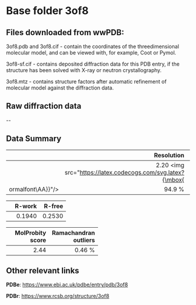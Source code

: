 # Base folder 3of8

## Files downloaded from wwPDB:

3of8.pdb and 3of8.cif - contain the coordinates of the threedimensional molecular model, and can be viewed with, for example, Coot or Pymol.

3of8-sf.cif - contains deposited diffraction data for this PDB entry, if the structure has been solved with X-ray or neutron crystallography.

3of8.mtz - contains structure factors after automatic refinement of molecular model against the diffraction data.

## Raw diffraction data

--<br> 

## Data Summary
|   | Resolution | Completeness| I/sigma |
|---|-------------:|----------------:|--------------:|
|   |2.20 <img src="https://latex.codecogs.com/svg.latex?{\mbox{
ormalfont\AA}}"/>|94.9  %|<img width=50/>NULL |

|   | **R-work**| **R-free**   
|---|-------------:|----------------:|           
||0.1940|0.2530|

|   |**MolProbity<br>score**| **Ramachandran<br>outliers** 
|---|-------------:|----------------:|
||2.44|0.46 %|

## Other relevant links 
**PDBe**:  https://www.ebi.ac.uk/pdbe/entry/pdb/3of8
 
**PDBr**: https://www.rcsb.org/structure/3of8 

